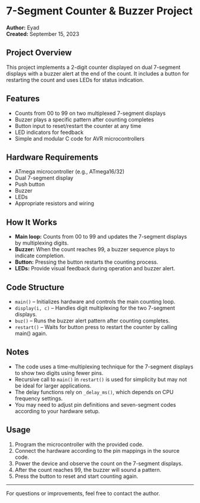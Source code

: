 # 7-Segment Counter & Buzzer Project

**Author:** Eyad  
**Created:** September 15, 2023

## Project Overview

This project implements a 2-digit counter displayed on dual 7-segment displays with a buzzer alert at the end of the count. It includes a button for restarting the count and uses LEDs for status indication.

## Features

- Counts from 00 to 99 on two multiplexed 7-segment displays  
- Buzzer plays a specific pattern after counting completes  
- Button input to reset/restart the counter at any time  
- LED indicators for feedback  
- Simple and modular C code for AVR microcontrollers

## Hardware Requirements

- ATmega microcontroller (e.g., ATmega16/32)  
- Dual 7-segment display  
- Push button  
- Buzzer  
- LEDs  
- Appropriate resistors and wiring

## How It Works

- **Main loop:** Counts from 00 to 99 and updates the 7-segment displays by multiplexing digits.  
- **Buzzer:** When the count reaches 99, a buzzer sequence plays to indicate completion.  
- **Button:** Pressing the button restarts the counting process.  
- **LEDs:** Provide visual feedback during operation and buzzer alert.

## Code Structure

- `main()` – Initializes hardware and controls the main counting loop.  
- `display(i, c)` – Handles digit multiplexing for the two 7-segment displays.  
- `buz()` – Runs the buzzer alert pattern after counting completes.  
- `restart()` – Waits for button press to restart the counter by calling main() again.

## Notes

- The code uses a time-multiplexing technique for the 7-segment displays to show two digits using fewer pins.  
- Recursive call to `main()` in `restart()` is used for simplicity but may not be ideal for larger applications.  
- The delay functions rely on `_delay_ms()`, which depends on CPU frequency settings.  
- You may need to adjust pin definitions and seven-segment codes according to your hardware setup.

## Usage

1. Program the microcontroller with the provided code.  
2. Connect the hardware according to the pin mappings in the source code.  
3. Power the device and observe the count on the 7-segment displays.  
4. After the count reaches 99, the buzzer will sound a pattern.  
5. Press the button to reset and start counting again.

---

For questions or improvements, feel free to contact the author.


